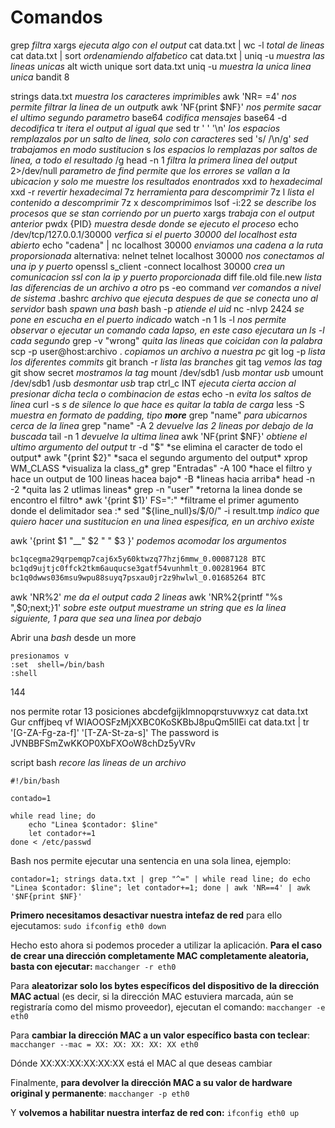 # Comandos

grep *filtra*
xargs *ejecuta algo con el output*
cat data.txt | wc -l *total de lineas*
cat data.txt | sort *ordenamiendo alfabetico*
cat data.txt | uniq -u *muestra las lineas unicas* alt wicth unique
sort data.txt uniq -u *muestra la unica linea unica* bandit 8

strings data.txt *muestra los caracteres imprimibles*
awk 'NR= =4'  *nos permite filtrar la linea de un output*k
awk 'NF{print \$NF}' *nos permite sacar el ultimo segundo parametro*
base64 *codifica mensajes*
base64 -d *decodifica*
tr *itera el output al igual que* sed
tr '  ' '\n' *los espacios remplazalos por un salto de linea, solo con caracteres*
sed 's/ /\n/g' *sed trabajamos en modo sustitucion* s *los espacios lo remplazas por saltos de linea, a todo el resultado* /g
head -n 1 *filtra la primera linea del output*
2>/dev/null *parametro de find permite que los errores se vallan a la ubicacion y solo me muestre los resultados enontrados*
xxd *to hexadecimal*
xxd -r *revertir hexadecimal*
7z *herramienta para descomprimir*
7z l *lista el contenido a descomprimir*
7z x *descomprimimos*
lsof -i:22 *se describe los procesos que se stan corriendo por un puerto*
xargs *trabaja con el output anterior*
pwdx {PID} *muestra desde donde se ejecuto el proceso*
echo /dev/tcp/127.0.0.1/30000 *verfica si el puerto 30000 del localhost esta abierto*
echo "cadena"  | nc localhost 30000 *enviamos una cadena a la ruta proporsionada* alternativa: nelnet
telnet localhost 30000 *nos conectamos al una ip y puerto*
openssl s_client -connect localhost 30000 *crea un comunicacion ssl con la ip y puerto proporcionada*
diff file.old file.new *lista las diferencias de un archivo a otro*
ps -eo command *ver comandos a nivel de sistema*
.bashrc *archivo que ejecuta despues de que se conecta uno al servidor*
bash *spawn una bash*
bash -p *atiende el uid*
nc -nlvp 2424 *se pone en escucha en el puerto indicado*
watch -n 1 ls -l *nos permite observar o ejecutar un comando cada lapso, en este caso ejecutara un ls -l cada segundo*
grep -v "wrong" *quita las lineas que coicidan con la palabra*
scp -p user@host:archivo . *copiamos un archivo a nuestra pc*
git log -p *lista los diferentes commits*
git branch -r *lista las branches*
git tag *vemos las tag*
git show secret *mostramos la tag*
mount /dev/sdb1 /usb  *montar usb*
umount /dev/sdb1 /usb  *desmontar usb*
trap ctrl_c INT *ejecuta cierta accion al presionar dicha tecla o combinacion de estas*
echo -n *evita los saltos de linea*
curl -s *s de silence lo que hace es quitar la tabla de carga*
less -S *muestra en formato de padding, tipo __more__*
grep "name" *para ubicarnos cerca de la linea*
grep "name" -A 2 *devuelve las 2 lineas por debajo de la buscada*
tail -n 1 *devuelve la ultima linea*
awk 'NF{print $NF}' *obtiene el ultimo argumento del output*
tr -d "$" *se elimina el caracter de todo el output*
awk "{print $2}" *saca el segundo argumento del output*
xprop WM_CLASS *visualiza la class_g*
grep "Entradas" -A 100 *hace el filtro y hace un output de 100 lineas hacea bajo* -B *lineas hacia arriba*
head -n -2 *quita las 2 utlimas lineas*
grep  -n "user" *retorna la linea donde se encontro el filtro*
awk '{print $1}' FS=":" *filtrame el primer agumento donde el delimitador sea :*
sed "${line_null}s/\$/0/" -i result.tmp *indico que quiero hacer una sustitucion en una linea espesifica, en un archivo existe*

awk '{print $1 "\__" $2 "  " $3 }'  *podemos acomodar los argumentos*
```bash
bc1qcegma29qrpemqp7caj6x5y60ktwzq77hzj6mmw_0.00087128 BTC
bc1qd9ujtjc0ffck2tkm6auqucse3gatf54vunhmlt_0.00281964 BTC
bc1q0dwws036msu9wpu88suyq7psxau0jr2z9hwlwl_0.01685264 BTC
```
awk 'NR%2' *me da el output cada 2 lineas*
awk 'NR%2{printf "%s ",$0;next;}1'  *sobre este output muestrame un string que es la linea siguiente, 1 para que sea una linea por debajo*



Abrir una *bash* desde un more

	presionamos v
	:set  shell=/bin/bash
	:shell




144


nos permite rotar 13 posiciones
	abcdefgijklmnopqrstuvwxyz
	cat data.txt
		Gur cnffjbeq vf WIAOOSFzMjXXBC0KoSKBbJ8puQm5lIEi
	cat data.txt | tr '[G-ZA-Fg-za-f]' '[T-ZA-St-za-s]'
		The password is JVNBBFSmZwKKOP0XbFXOoW8chDz5yVRv
	



script bash
*recore las lineas de un archivo*

	#!/bin/bash
	
	contado=1
	
	while read line; do
		echo "Linea $contador: $line"
		let contador+=1
	done < /etc/passwd

Bash nos permite ejecutar una sentencia en una sola linea, ejemplo:

	contador=1; strings data.txt | grep "^=" | while read line; do echo "Linea $contador: $line"; let contador+=1; done | awk 'NR==4' | awk '$NF{print $NF}'

**Primero necesitamos desactivar nuestra intefaz de red** para ello ejecutamos:
`sudo ifconfig eth0 down`


Hecho esto ahora si podemos proceder a utilizar la aplicación. **Para el caso de crear una dirección completamente MAC completamente aleatoria, basta con ejecutar:**
`macchanger -r eth0`

Para **aleatorizar solo los bytes específicos del dispositivo de la dirección MAC actua**l (es decir, si la dirección MAC estuviera marcada, aún se registraría como del mismo proveedor), ejecutan el comando:
`macchanger -e eth0`

Para **cambiar la dirección MAC a un valor específico basta con teclear**:
`macchanger --mac = XX: XX: XX: XX: XX eth0`

Dónde XX:XX:XX:XX:XX:XX está el MAC al que deseas cambiar

Finalmente, **para devolver la dirección MAC a su valor de hardware original y permanente**:
`macchanger -p eth0`

Y **volvemos a habilitar nuestra interfaz de red con:**
`ifconfig eth0 up`

